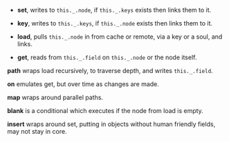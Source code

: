 - **set**, writes to `this._.node`, if `this._.keys` exists then links them to it.
- **key**, writes to `this._.keys`, if `this._.node` exists then links them to it.


- **load**, pulls `this._.node` in from cache or remote, via a key or a soul, and links.
- **get**, reads from `this._.field` on `this._.node` or the node itself.


**path** wraps load recursively, to traverse depth, and writes `this._.field`.

**on** emulates get, but over time as changes are made.

**map** wraps around parallel paths.

**blank** is a conditional which executes if the node from load is empty.

**insert** wraps around set, putting in objects without human friendly fields, may not stay in core.